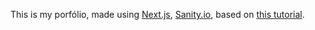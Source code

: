 This is my porfólio, made using [Next.js](https://nextjs.org/), [Sanity.io](https://www.sanity.io/), based on [this tutorial](https://www.youtube.com/watch?v=OcTPaUfay5I).

